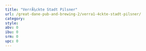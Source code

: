 ```yaml
---
title: "VerrÃ¼ckte Stadt Pilsner"
url: /great-dane-pub-and-brewing-2/verra1-4ckte-stadt-pilsner/
category: 
style: 
abv: 0
ibu: 0
srm: 0
upc: 0
---
```


